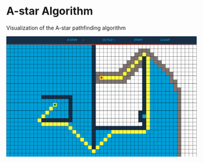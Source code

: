 # A-star Algorithm
Visualization of the A-star pathfinding algorithm

![Pathfinding example](/img/a-star.png)
